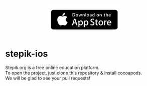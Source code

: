 <p align="center"><a href="https://apps.apple.com/app/stepik-best-online-courses/id1064581926"><img src="images/app-store-badge.png" width="250" /></a></p>

# stepik-ios
Stepik.org is a free online education platform.  
To open the project, just clone this repository & install cocoapods.  
We will be glad to see your pull requests!
